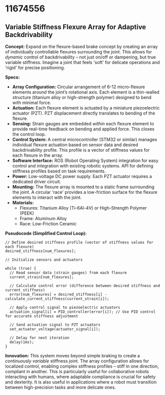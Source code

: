 # 11674556

## Variable Stiffness Flexure Array for Adaptive Backdrivability

**Concept:** Expand on the flexure-based brake concept by creating an array of individually controllable flexures surrounding the joint. This allows for *dynamic* control of backdrivability – not just on/off or dampening, but true variable stiffness.  Imagine a joint that feels 'soft' for delicate operations and 'rigid' for precise positioning.

**Specs:**

*   **Array Configuration:** Circular arrangement of 6-12 micro-flexure elements around the joint’s rotational axis.  Each element is a thin-walled structure (titanium alloy or high-strength polymer) designed to bend with minimal force.
*   **Actuation:** Each flexure element is actuated by a miniature piezoelectric actuator (PZT).  PZT displacement directly translates to bending of the flexure.
*   **Sensing:** Strain gauges are embedded *within* each flexure element to provide real-time feedback on bending and applied force. This closes the control loop.
*   **Control System:** A central microcontroller (STM32 or similar) manages individual flexure actuation based on sensor data and desired backdrivability profile. This profile is a vector of stiffness values for each flexure in the array.
*   **Software Interface:** ROS (Robot Operating System) integration for easy control and integration with existing robotic systems.  API for defining stiffness profiles based on task requirements.
*   **Power:** Low-voltage DC power supply.  Each PZT actuator requires a dedicated driver circuit.
*   **Mounting:** The flexure array is mounted to a static frame surrounding the joint. A circular 'race' provides a low-friction surface for the flexure elements to interact with the joint.
*   **Materials:**
    *   Flexures: Titanium Alloy (Ti-6Al-4V) or High-Strength Polymer (PEEK)
    *   Frame: Aluminum Alloy
    *   Race: Low-Friction Ceramic

**Pseudocode (Simplified Control Loop):**

```
// Define desired stiffness profile (vector of stiffness values for each flexure)
desired_stiffness[num_flexures];

// Initialize sensors and actuators

while (true) {
  // Read sensor data (strain gauges) from each flexure
  current_strain[num_flexures];

  // Calculate control error (difference between desired stiffness and current stiffness)
  error[num_flexures] = desired_stiffness[i] - calculate_current_stiffness(current_strain[i]);

  // Apply control signal to piezoelectric actuators
  actuation_signal[i] = PID_controller(error[i]); // Use PID control for accurate stiffness adjustment

  // Send actuation signal to PZT actuators
  set_actuator_voltage(actuator_signal[i]);

  // Delay for next iteration
  delay(1ms);
}
```

**Innovation:** This system moves beyond simple braking to create a *continuously variable* stiffness joint.  The array configuration allows for localized control, enabling complex stiffness profiles – stiff in one direction, compliant in another.  This is particularly useful for collaborative robots interacting with humans, where adaptable compliance is crucial for safety and dexterity. It is also useful in applications where a robot must transition between high-precision tasks and more delicate ones.
